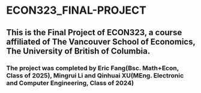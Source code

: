 # ECON323_FINAL-PROJECT

## This is the Final Project of ECON323, a course affiliated of The Vancouver School of Economics, The University of British of Columbia.

### The project was completed by Eric Fang(Bsc. Math+Econ, Class of 2025), Mingrui Li and Qinhuai XU(MEng. Electronic and Computer Engineering, Class of 2024)
